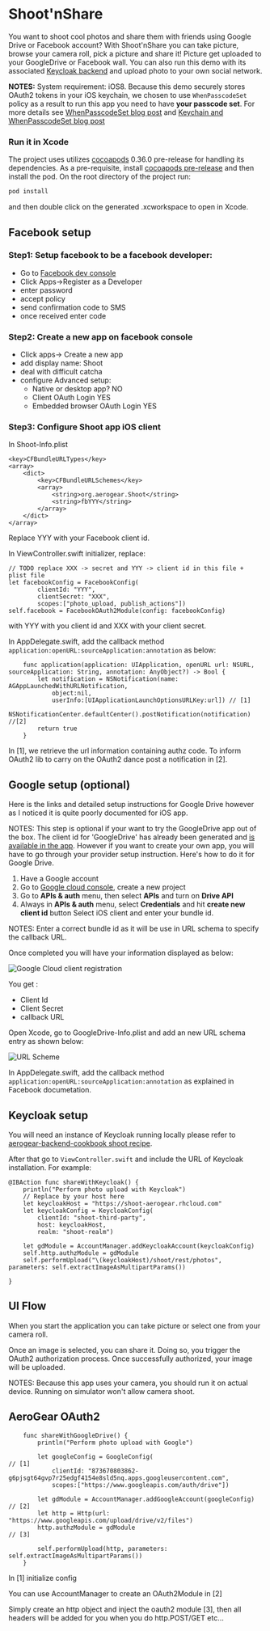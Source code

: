 Shoot'nShare
==============
You want to shoot cool photos and share them with friends using Google Drive or Facebook account?
With Shoot'nShare you can take picture, browse your camera roll, pick a picture and share it!
Picture get uploaded to your GoogleDrive or Facebook wall.
You can also run this demo with its associated [Keycloak backend](https://github.com/aerogear/aerogear-backend-cookbook/tree/master/Shoot) and upload photo to your own social network.

**NOTES:** System requirement: iOS8. Because this demo securely stores OAuth2 tokens in your iOS keychain, we chosen to use ```WhenPasscodeSet``` policy as a result to run this app you need to have **your passcode set**.
For more details see [WhenPasscodeSet blog post](http://corinnekrych.blogspot.fr/2014/09/new-kids-on-block-whenpasswordset.html) and [Keychain and WhenPasscodeSet blog post](http://corinnekrych.blogspot.fr/2014/09/touchid-and-keychain-ios8-best-friends.html)

### Run it in Xcode

The project uses utilizes [cocoapods](http://cocoapods.org) 0.36.0 pre-release for handling its dependencies. As a pre-requisite, install [cocoapods pre-release](http://blog.cocoapods.org/Pod-Authors-Guide-to-CocoaPods-Frameworks/) and then install the pod. On the root directory of the project run:

```bash
pod install
```
and then double click on the generated .xcworkspace to open in Xcode.

## Facebook setup

### Step1: Setup facebook to be a facebook developer:

- Go to [Facebook dev console](https://developers.facebook.com/products/login/)
- Click Apps->Register as a Developer
- enter password
- accept policy
- send confirmation code to SMS
- once received enter code

### Step2: Create a new app on facebook console

- Click apps-> Create a new app
- add display name: Shoot
- deal with difficult catcha
- configure Advanced setup:
	- Native or desktop app? NO
	- Client OAuth Login YES
	- Embedded browser OAuth Login YES

### Step3: Configure Shoot app iOS client

In Shoot-Info.plist

    <key>CFBundleURLTypes</key>
    <array>
        <dict>
            <key>CFBundleURLSchemes</key>
            <array>
                <string>org.aerogear.Shoot</string>
                <string>fbYYY</string>
            </array>
        </dict>
    </array>

Replace YYY with your Facebook client id.

In ViewController.swift initializer, replace:

    // TODO replace XXX -> secret and YYY -> client id in this file + plist file
    let facebookConfig = FacebookConfig(
            clientId: "YYY",
            clientSecret: "XXX",
            scopes:["photo_upload, publish_actions"])
    self.facebook = FacebookOAuth2Module(config: facebookConfig)

with YYY with you client id and XXX with your client secret.

In AppDelegate.swift, add the callback method ```application:openURL:sourceApplication:annotation``` as below:

```
    func application(application: UIApplication, openURL url: NSURL, sourceApplication: String, annotation: AnyObject?) -> Bool {
        let notification = NSNotification(name: AGAppLaunchedWithURLNotification,
            object:nil,
            userInfo:[UIApplicationLaunchOptionsURLKey:url]) // [1]
        NSNotificationCenter.defaultCenter().postNotification(notification) //[2]
        return true
    }
```

In [1], we retrieve the url information containing authz code. To inform OAuth2 lib to carry on the OAuth2 dance post a notification in [2].

## Google setup (optional)
Here is the links and detailed setup instructions for Google Drive however as I noticed it is quite poorly documented for iOS app.

NOTES: This step is optional if your want to try the GoogleDrive app out of the box. The client id for 'GoogleDrive' has already been generated and [is available in the app](https://github.com/aerogear/aerogear-ios-cookbook/blob/1.6.x/GoogleDrive/GoogleDrive/AGViewController.m#L156). However if you want to create your own app, you will have to go through your provider setup instruction. Here's how to do it for Google Drive.

1. Have a Google account
2. Go to [Google cloud console](https://cloud.google.com/console#/project), create a new project
3. Go to __APIs & auth__ menu, then select __APIs__ and turn on __Drive API__
4. Always in __APIs & auth__ menu, select __Credentials__ and hit __create new client id__ button
Select iOS client and enter your bundle id.

NOTES:
Enter a correct bundle id as it will be use in URL schema to specify the callback URL.

Once completed you will have your information displayed as below:

![Google Cloud client registration](https://github.com/aerogear/aerogear-ios-cookbook/raw/master/Shoot/shoot_google_cloud_admin.png "Google Cloud client registration")

You get :

- Client Id
- Client Secret
- callback URL

Open Xcode, go to GoogleDrive-Info.plist and add an new URL schema entry as shown below:

![URL Scheme](https://github.com/aerogear/aerogear-ios-cookbook/raw/master/Shoot/url_schema.png "URL Scheme")

In AppDelegate.swift, add the callback method ```application:openURL:sourceApplication:annotation``` as explained in Facebook documetation.

## Keycloak setup

You will need an instance of Keycloak running locally please refer to [aerogear-backend-cookbook shoot recipe](https://github.com/aerogear/aerogear-backend-cookbook/tree/master/Shoot).

After that go to `ViewController.swift` and include the URL of Keycloak installation. For example:

```
@IBAction func shareWithKeycloak() {
    println("Perform photo upload with Keycloak")
    // Replace by your host here
    let keycloakHost = "https://shoot-aerogear.rhcloud.com"
    let keycloakConfig = KeycloakConfig(
        clientId: "shoot-third-party",
        host: keycloakHost,
        realm: "shoot-realm")

    let gdModule = AccountManager.addKeycloakAccount(keycloakConfig)
    self.http.authzModule = gdModule
    self.performUpload("\(keycloakHost)/shoot/rest/photos", parameters: self.extractImageAsMultipartParams())

}

```


## UI Flow
When you start the application you can take picture or select one from your camera roll.

Once an image is selected, you can share it. Doing so, you trigger the OAuth2 authorization process. Once successfully authorized, your image will be uploaded.

NOTES: Because this app uses your camera, you should run it on actual device. Running on simulator won't allow camera shoot.

## AeroGear OAuth2

```
    func shareWithGoogleDrive() {
        println("Perform photo upload with Google")

        let googleConfig = GoogleConfig(                              // [1]
            clientId: "873670803862-g6pjsgt64gvp7r25edgf4154e8sld5nq.apps.googleusercontent.com",
            scopes:["https://www.googleapis.com/auth/drive"])

        let gdModule = AccountManager.addGoogleAccount(googleConfig)  // [2]
        let http = Http(url: "https://www.googleapis.com/upload/drive/v2/files")
        http.authzModule = gdModule                                   // [3]

        self.performUpload(http, parameters: self.extractImageAsMultipartParams())
    }
```
In [1] initialize config

You can use AccountManager to create an OAuth2Module in [2]

Simply create an http object and inject the oauth2 module [3], then all headers will be added for you when you do http.POST/GET etc...
